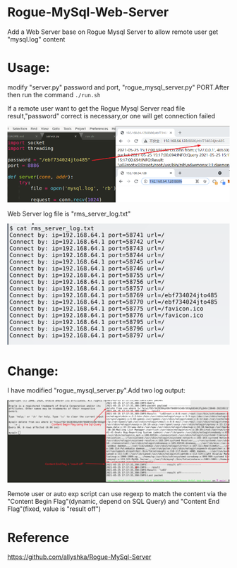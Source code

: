 # Rogue-MySql-Web-Server
Add a Web Server base on Rogue Mysql Server to allow remote user get "mysql.log" content

# Usage:
modify "server.py" password and port, "rogue_mysql_server.py" PORT.After then run the command `./run.sh`

If a remote user want to get the Rogue Mysql Server read file result,"password" correct is necessary,or one will get connection failed

<img src="https://github.com/xiaopan233/Rogue-MySql-Web-Server/blob/main/img/2-2.png" width=800>


Web Server log file is "rms_server_log.txt"

<img src="https://github.com/xiaopan233/Rogue-MySql-Web-Server/blob/main/img/2-3.png" width=800>

# Change:
I have modified "rogue_mysql_server.py".Add two log output: 

<img src="https://github.com/xiaopan233/Rogue-MySql-Web-Server/blob/main/img/2-4.png" width=800>

Remote user or auto exp script can use regexp to match the content via the "Content Begin Flag"(dynamic, depend on SQL Query) and "Content End Flag"(fixed, value is "result off")


# Reference
https://github.com/allyshka/Rogue-MySql-Server
